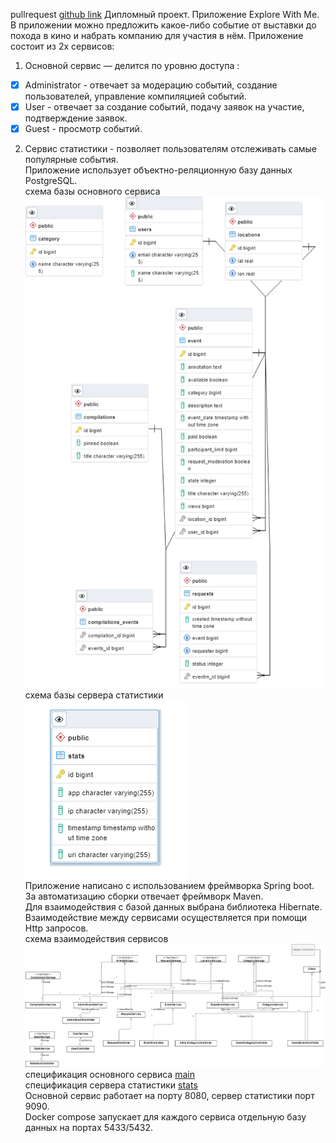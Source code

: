 pullrequest [github link](https://github.com/dkantserev/java-explore-with-me/pull/1#issue-1402308827)
Дипломный проект.
Приложение Explore With Me.
В приложении можно предложить какое-либо событие от выставки до похода в кино и набрать компанию для участия в нём. Приложение состоит из 2х сервисов:

1.  Основной сервис — делится по уровню доступа :
- [x] Administrator - отвечает за модерацию событий, создание пользователей, управление компиляцией событий.
- [x] User - отвечает за создание событий, подачу заявок на участие, подтверждение заявок.
- [x] Guest - просмотр событий.
2. Сервис статистики - позволяет пользователям отслеживать самые популярные события.    
   Приложение использует объектно-реляционную базу данных PostgreSQL.     
   схема базы основного сервиса  
   ![enter image description here](/main.png)
   схема базы сервера статистики
   ![enter image description here](/stats.png)  
   Приложение написано с использованием фреймворка  Spring boot.  
   За автоматизацию сборки отвечает фреймворк Maven.  
   Для взаимодействия с базой данных выбрана библиотека Hibernate.  
   Взаимодействие между сервисами осуществляется при помощи Http запросов.  
   схема взаимодействия сервисов  
   ![enter image description here](/shema.png)
   спецификация основного сервиса [main](https://raw.githubusercontent.com/yandex-praktikum/java-explore-with-me/main/ewm-main-service-spec.json)  
   спецификация сервера статистики [stats](https://raw.githubusercontent.com/yandex-praktikum/java-explore-with-me/main/ewm-stats-service-spec.json)  
   Основной сервис работает на порту 8080, сервер статистики порт 9090.  
   Docker compose запускает для каждого сервиса отдельную базу данных на портах 5433/5432.
